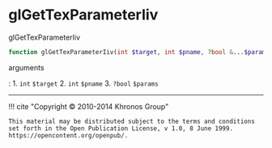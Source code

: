 # glGetTexParameterIiv
glGetTexParameterIiv

```php
function glGetTexParameterIiv(int $target, int $pname, ?bool &...$params) : void
```

arguments

:    1. `int` `$target` 
    2. `int` `$pname` 
    3. `?bool` `$params` 

---
     

!!! cite "Copyright © 2010-2014 Khronos Group"

    This material may be distributed subject to the terms and conditions set forth in the Open Publication License, v 1.0, 8 June 1999. https://opencontent.org/openpub/.